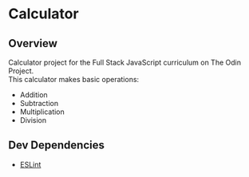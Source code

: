 # Calculator

## Overview
Calculator project for the Full Stack JavaScript curriculum on The Odin Project.<br/>
This calculator makes basic operations:
- Addition 
- Subtraction
- Multiplication
- Division

## Dev Dependencies
+ [ESLint](https://github.com/eslint/eslint)
